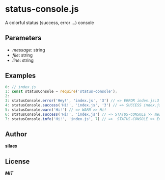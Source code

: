 # status-console.js

A colorful status (success, error ...) console

## Parameters

* *message*: string
* *file*: string
* *line*: string 

## Examples

```js
0: // index.js
1: const statusConsole = require('status-console');
2: 
3: statusConsole.error('Hey!', 'index.js', '3') // => ERROR index.js:3 >> Hey!
4: statusConsole.success('Hi!', 'index.js', '3') // => SUCCESS index.js:4 >> Hi!
5: statusConsole.warn('Hi!') // => WARN >> Hi!
6: statusConsole.success('Hi!', 'index.js') // => STATUS-CONSOLE >> message, file or line parameter missing.
7: statusConsole.info('Hi!', 'index.js', 7) // =>  STATUS-CONSOLE >> Every parameters must be a string.
```

## Author
**silaex**

## License 
***MIT***

